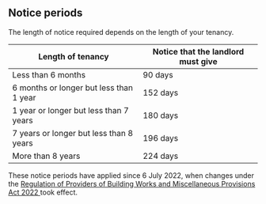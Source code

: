 ##  Notice periods

The length of notice required depends on the length of your tenancy.

**Length of tenancy** |  **Notice that the landlord must give**  
---|---  
Less than 6 months  |  90 days   
6 months or longer but less than 1 year  |  152 days   
1 year or longer but less than 7 years  |  180 days   
7 years or longer but less than 8 years  |  196 days   
More than 8 years  |  224 days   
  
These notice periods have applied since 6 July 2022, when changes under the [
Regulation of Providers of Building Works and Miscellaneous Provisions Act
2022 ](https://www.oireachtas.ie/en/bills/bill/2022/2/) took effect.
